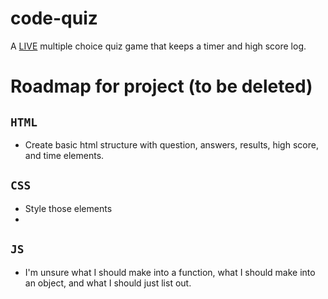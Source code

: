 # code-quiz
A [LIVE](https://alexmayberry.github.io/code-quiz/) multiple choice quiz game that keeps a timer and high score log.


# Roadmap for project (to be deleted)

## `HTML`
- Create basic html structure with question, answers, results, high score, and time elements.

## `CSS`
- Style those elements
-

## `JS`
- I'm unsure what I should make into a function, what I should make into an object, and what I should just list out.
